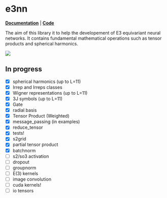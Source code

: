 # e3nn

**[Documentation](https://docs.e3nn.org)** | **[Code](https://github.com/e3nn/e3nn)**

The aim of this library it to help the developement of E3 equivariant neural networks.
It contains fundamental mathematical operations such as tensor products and spherical harmonics.

![](https://user-images.githubusercontent.com/333780/79220728-dbe82c00-7e54-11ea-82c7-b3acbd9b2246.gif)

## In progress

- [x] spherical harmonics (up to L=11)
- [x] Irrep and Irreps classes
- [x] Wigner representations (up to L=11)
- [x] 3J symbols (up to L=11)
- [x] Gate
- [x] radial basis
- [x] Tensor Product (Weighted)
- [x] message_passing (in examples)
- [x] reduce_tensor
- [x] tests!
- [x] s2grid
- [x] partial tensor product
- [x] batchnorm
- [ ] s2/so3 activation
- [ ] dropout
- [ ] groupnorm
- [ ] E(3) kernels
- [ ] image convolution
- [ ] cuda kernels!
- [ ] io tensors
